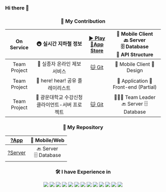 ### Hi there 👋

 <div align="center">
   

### 🌱 My Contribution <br>

|On Service|🚇 실시간 지하철 정보|[▶️ Play](https://play.google.com/store/apps/details?id=kr.krr.metro)<br>[🍎App Store](https://apps.apple.com/au/app/%EC%8B%A4%EC%8B%9C%EA%B0%84-%EC%A7%80%ED%95%98%EC%B2%A0-%EC%A0%95%EB%B3%B4-%EC%97%B4%EC%B0%A8%EC%A0%95%EB%B3%B4-%EC%A7%80%EC%97%B0%EC%A0%95%EB%B3%B4/id6736633895)|📱 Mobile Client<br>🔙 Server<br>🗄️ Database<br>💬 API Structure|
|:---:|:---:|:---:|:---:|
|Team Project|🚸 실종자 온라인 제보 서비스|[🐱 Git](https://github.com/oss-talkative)|📱 Mobile Client 🎨 Design|
|Team Project|🎵 here! hear! 공유 플레이리스트 || 📱 Application 🎨 Front-end (Partial)|
|Team Project|📖 광운대학교 수강신청 클라이언트-서버 프로젝트|[🐱 Git](https://github.com/kw-appsw-crsreg)| 👩🏻‍💻 Team Leader<br>🔙 Server 🗄️ Database|


### 🌱 My Repository <br>

|[?App](https://github.com/oss-talkative)|📱 Mobile/Web|
|:---:|:---:|
|[?Server](https://github.com/kw-appsw-crsreg) |🔙 Server<br>🗄️ Database|

### 🛠 I have Experience in <br>
<img src="https://img.shields.io/badge/C-A8B9CC?style=flat&logo=C&logoColor=white"/>
<img src="https://img.shields.io/badge/C++-00599C?style=flat&logo=cplusplus&logoColor=white"/>
<img src="https://img.shields.io/badge/Java-007396?style=flat&logo=Java&logoColor=white"/>
<img src="https://img.shields.io/badge/CSharp-239120?style=flat&logo=CSharp&logoColor=white"/>
<img src="https://img.shields.io/badge/Dart-0175C2?style=flat&logo=Dart&logoColor=white"/>
<img src="https://img.shields.io/badge/Flutter-02569B?style=flat&logo=Flutter&logoColor=white"/>
<img src="https://img.shields.io/badge/Figma-F24E1E?style=flat&logo=Figma&logoColor=white"/>
<img src="https://img.shields.io/badge/Python-3776AB?style=flat&logo=Python&logoColor=white"/>
<img src="https://img.shields.io/badge/MariaDB-003545?style=flat&logo=mariadb&logoColor=white"> 
<img src="https://img.shields.io/badge/Amazon_Web_Services-232F3E?style=flat&logo=amazonaws&logoColor=white"> 
<img src="https://img.shields.io/badge/MS_Azure-0078D4?style=flat&logo=microsoftazure&logoColor=white"> 
<img src="https://img.shields.io/badge/Kotlin-7F52FF?style=flat&logo=Kotlin&logoColor=white"> 
<img src="https://img.shields.io/badge/Jetpack_Compose-4285F4?style=flat&logo=jetpackcompose&logoColor=white"> 

 </div>
